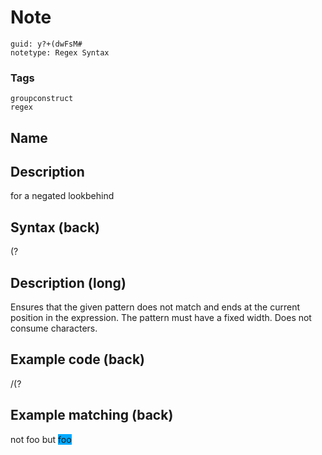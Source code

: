 # Note
```
guid: y?+(dwFsM#
notetype: Regex Syntax
```

### Tags
```
groupconstruct
regex
```

## Name


## Description
for a negated lookbehind

## Syntax (back)
<div>
  (?
</div>

## Description (long)
<div>
  <div>
    <div>
      Ensures that the given pattern does not match and ends at the
      current position in the expression. The pattern must have a
      fixed width. Does not consume characters.
    </div>
  </div>
</div>

## Example code (back)
<div>
  /(?
</div>

## Example matching (back)
not foo but <span style="background-color: rgb(0, 170,
255);">foo</span>
